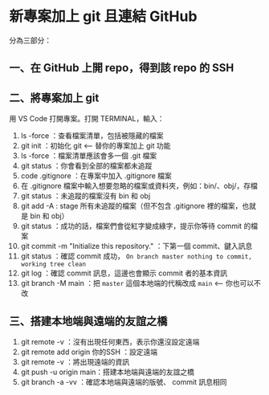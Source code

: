 # 新專案加上 git 且連結 GitHub

分為三部分：

## 一、在 GitHub 上開 repo，得到該 repo 的 SSH


## 二、將專案加上 git

用 VS Code 打開專案。打開 TERMINAL，輸入：

1. ls -force ：查看檔案清單，包括被隱藏的檔案
1. git init ：初始化 git <-- 替你的專案加上 git 功能
1. ls -force ：檔案清單應該會多一個 .git 檔案
1. git status ：你會看到全部的檔案都未追蹤
1. code .gitignore ：在專案中加入 .gitignore 檔案
1. 在 .gitignore 檔案中輸入想要忽略的檔案或資料夾，例如：bin/、obj/，存檔
1. git status ：未追蹤的檔案沒有 bin 和 obj
1. git add -A : stage 所有未追蹤的檔案（但不包含 .gitignore 裡的檔案，也就是 bin 和 obj）
1. git status ：成功的話，檔案們會從紅字變成綠字，提示你等待 commit 的檔案
1. git commit -m "Initialize this repository." ：下第一個 commit、鍵入訊息
1. git status ：確認 commit 成功， `On branch master nothing to commit, working tree clean`
1. git log ：確認 commit 訊息，這邊也會顯示 commit 者的基本資訊
1. git branch -M main ：把 `master` 這個本地端的代稱改成 `main` <-- 你也可以不改


## 三、搭建本地端與遠端的友誼之橋

1. git remote -v ：沒有出現任何東西，表示你還沒設定遠端
1. git remote add origin 你的SSH ：設定遠端
1. git remote -v ：將出現遠端的資訊
1. git push -u origin main：搭建本地端與遠端的友誼之橋
1. git branch -a -vv ：確認本地端與遠端的版號、 commit 訊息相同